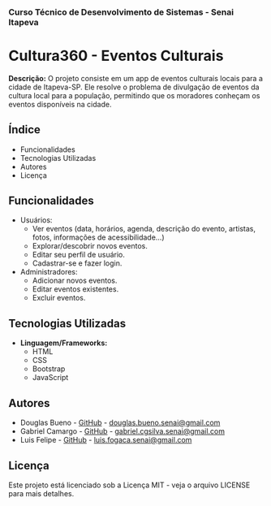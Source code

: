 ### Curso Técnico de Desenvolvimento de Sistemas - Senai Itapeva
# Cultura360 - Eventos Culturais

**Descrição:**
O projeto consiste em um app de eventos culturais locais para a cidade de Itapeva-SP. Ele resolve o problema de divulgação de eventos da cultura local para a população, permitindo que os moradores conheçam os eventos disponíveis na cidade. 

## Índice
- Funcionalidades
- Tecnologias Utilizadas
- Autores
- Licença

## Funcionalidades
- Usuários:
  - Ver eventos (data, horários, agenda, descrição do evento, artistas, fotos, informações de acessibilidade...)
  - Explorar/descobrir novos eventos.
  - Editar seu perfil de usuário.
  - Cadastrar-se e fazer login.
- Administradores:
  - Adicionar novos eventos.
  - Editar eventos existentes.
  - Excluir eventos.

## Tecnologias Utilizadas
- **Linguagem/Frameworks:**
  - HTML
  - CSS
  - Bootstrap
  - JavaScript

## Autores
- Douglas Bueno - [GitHub](https://github.com/DouglasBueno11) - douglas.bueno.senai@gmail.com
- Gabriel Camargo - [GitHub](https://github.com/gabrielcamargogsilva) - gabriel.cgsilva.senai@gmail.com
- Luis Felipe - [GitHub](https://github.com/Luisfsf) - luis.fogaca.senai@gmail.com

## Licença
Este projeto está licenciado sob a Licença MIT - veja o arquivo LICENSE para mais detalhes.